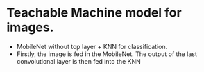 # Teachable Machine model for images.
* MobileNet without top layer + KNN for classification.
* Firstly, the image is fed in the MobileNet. The output of the last convolutional layer is then fed into the KNN